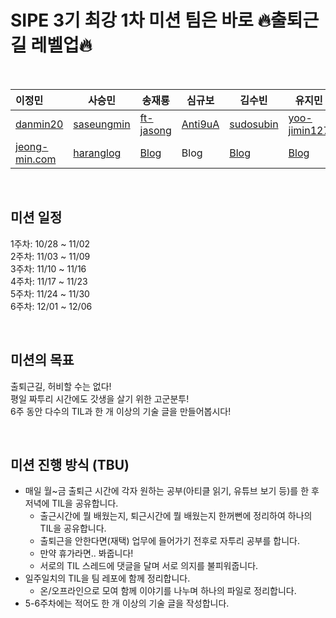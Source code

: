 # SIPE 3기 최강 1차 미션 팀은 바로 🔥출퇴근길 레벨업🔥

&nbsp;

| 이정민 | 사승민 | 송재룡 | 심규보 | 김수빈 | 유지민 | 강준후 | 이동현 |
| :----- | ------ | ------ | ------ | ------ | ------ | ------ | ------ |
| [danmin20](https://github.com/danmin20) | [saseungmin](https://github.com/saseungmin) | [ft-jasong](https://github.com/ft-jasong) | [Anti9uA](https://github.com/Anti9uA) | [sudosubin](https://github.com/sudosubin) | [yoo-jimin127](https://github.com/yoo-jimin127) | [stevejhkang](https://github.com/stevejhkang) | [Donghyeon0908](https://github.com/Donghyeon0908) |
| [jeong-min.com](https://www.jeong-min.com/) | [haranglog](https://haranglog.tistory.com/) | [Blog](https://jasongdev.tistory.com/) | Blog | [Blog](https://medium.com/@sudosubin) | [Blog](https://velog.io/@dev_jiminn/posts) | [Blog](https://stevejhkang.notion.site/257580ca399a4503bab7a8511deaa040) | [Blog](https://dh-2.tistory.com/) |

&nbsp;

## 미션 일정

1주차: 10/28 ~ 11/02  
2주차: 11/03 ~ 11/09  
3주차: 11/10 ~ 11/16  
4주차: 11/17 ~ 11/23  
5주차: 11/24 ~ 11/30  
6주차: 12/01 ~ 12/06

&nbsp;

## 미션의 목표

출퇴근길, 허비할 수는 없다!  
평일 짜투리 시간에도 갓생을 살기 위한 고군분투!  
6주 동안 다수의 TIL과 한 개 이상의 기술 글을 만들어봅시다!

&nbsp;

## 미션 진행 방식 (TBU)

- 매일 월~금 출퇴근 시간에 각자 원하는 공부(아티클 읽기, 유튜브 보기 등)를 한 후 저녁에 TIL을 공유합니다.
  - 출근시간에 뭘 배웠는지, 퇴근시간에 뭘 배웠는지 한꺼뻔에 정리하여 하나의 TIL을 공유합니다.
  - 출퇴근을 안한다면(재택) 업무에 들어가기 전후로 자투리 공부를 합니다.
  - 만약 휴가라면.. 봐줍니다!
  - 서로의 TIL 스레드에 댓글을 달며 서로 의지를 불피워줍니다.
- 일주일치의 TIL을 팀 레포에 함께 정리합니다.
  - 온/오프라인으로 모여 함께 이야기를 나누며 하나의 파일로 정리합니다.
- 5-6주차에는 적어도 한 개 이상의 기술 글을 작성합니다.
